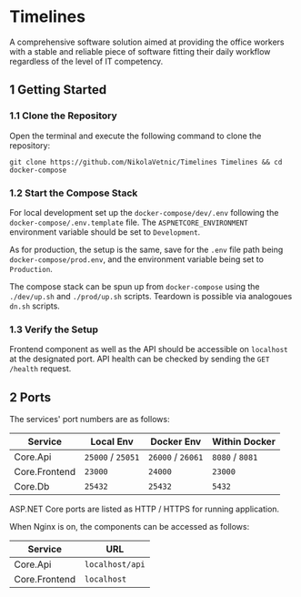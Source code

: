 # Timelines

A comprehensive software solution aimed at providing the office workers with a stable and reliable piece of software fitting their daily workflow regardless of the level of IT competency.

## 1 Getting Started

### 1.1 Clone the Repository

Open the terminal and execute the following command to clone the repository:

```
git clone https://github.com/NikolaVetnic/Timelines Timelines && cd docker-compose
```

### 1.2 Start the Compose Stack

For local development set up the `docker-compose/dev/.env` following the `docker-compose/.env.template` file. The `ASPNETCORE_ENVIRONMENT` environment variable should be set to `Development`.

As for production, the setup is the same, save for the `.env` file path being `docker-compose/prod.env`, and the environment variable being set to `Production`.

The compose stack can be spun up from `docker-compose` using the `./dev/up.sh` and `./prod/up.sh` scripts. Teardown is possible via analogoues `dn.sh` scripts.

### 1.3 Verify the Setup

Frontend component as well as the API should be accessible on `localhost` at the designated port. API health can be checked by sending the `GET /health` request.

## 2 Ports

The services' port numbers are as follows:

| Service       | Local Env         | Docker Env        | Within Docker   |
| ------------- | ----------------- | ----------------- | --------------- |
| Core.Api      | `25000` / `25051` | `26000` / `26061` | `8080` / `8081` |
| Core.Frontend | `23000`           | `24000`           | `23000`         |
| Core.Db       | `25432`           | `25432`           | `5432`          |

ASP.NET Core ports are listed as HTTP / HTTPS for running application.

When Nginx is on, the components can be accessed as follows:

| Service       | URL             |
| ------------- | --------------- |
| Core.Api      | `localhost/api` |
| Core.Frontend | `localhost`     |
